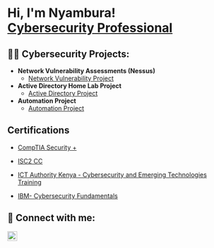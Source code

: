 <h1>Hi, I'm Nyambura! <br/><a href="https://www.linkedin.com/in/nyambura-njoroge-15a641275">Cybersecurity Professional</a></h1>

<h2>👨‍💻 Cybersecurity Projects:</h2>

- <b>Network Vulnerability Assessments (Nessus)</b>
  - [Network Vulnerability Project](https://github.com/nyamburanj/networkvulnerability)
- <b>Active Directory Home Lab Project</b>
  - [Active Directory Project](https://github.com/nyamburanj/activedirectoryhomelab)
- <b>Automation Project</b>
  - [Automation Project](https://github.com/nyamburanj/Automation-Project)


<h2> Certifications</h2>

- [CompTIA Security +](https://www.credly.com/badges/fbb9b8d5-c141-4366-a46f-2d5831be6a00/linked_in_profile)


- [ISC2 CC](https://github.com/user-attachments/files/16392154/1720453749362.pdf)


- [ICT Authority Kenya - Cybersecurity and Emerging Technologies Training](https://github.com/user-attachments/files/16392130/nyamburanjoroge22gmail-com-1608-1618-20240527-881800f8ce.pdf)

    
- [IBM- Cybersecurity Fundamentals](https://www.credly.com/badges/c4d2b213-e06c-40f1-b7a9-eb4a026cf153/linked_in_profile)


<h2> 🤳 Connect with me:</h2>

[<img align="left" alt="JoshMadakor | LinkedIn" width="22px" src="https://cdn.jsdelivr.net/npm/simple-icons@v3/icons/linkedin.svg" />][linkedin]

[linkedin]: https://www.linkedin.com/in/nyambura-njoroge-15a641275

<!--
**joshmadakor1/joshmadakor1** is a ✨ _special_ ✨ repository because its `README.md` (this file) appears on your GitHub profile.

Here are some ideas to get you started:

- 🔭 I’m currently working on ...
- 🌱 I’m currently learning ...
- 👯 I’m looking to collaborate on ...
- 🤔 I’m looking for help with ...
- 💬 Ask me about ...
- 📫 How to reach me: ...
- 😄 Pronouns: ...
- ⚡ Fun fact: ...
-->

